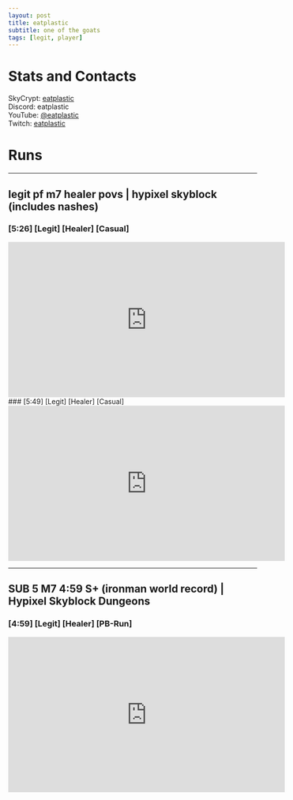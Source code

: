 ```yaml
---
layout: post
title: eatplastic
subtitle: one of the goats
tags: [legit, player]
---
```


# Stats and Contacts
SkyCrypt: [eatplastic](https://sky.shiiyu.moe/stats/eatplastic/Mango)  
Discord: eatplastic  
YouTube: [@eatplastic](https://www.youtube.com/@eatplastic)  
Twitch: [eatplastic](https://www.twitch.tv/eatplastic)  

# Runs
---  
## legit pf m7 healer povs | hypixel skyblock (includes nashes)
### [5:26] [Legit] [Healer] [Casual] 
<iframe width="560" height="315" src="https://www.youtube.com/embed/stY17JPe4FU?si=E0JRBCFmdMIsFICa" title="YouTube video player" frameborder="0" allow="accelerometer; autoplay; clipboard-write; encrypted-media; gyroscope; picture-in-picture; web-share" referrerpolicy="strict-origin-when-cross-origin" allowfullscreen></iframe>
### [5:49] [Legit] [Healer] [Casual] 
<iframe width="560" height="315" src="https://www.youtube.com/embed/stY17JPe4FU?si=FCwy8eztIz9_9vIc&amp;start=339" title="YouTube video player" frameborder="0" allow="accelerometer; autoplay; clipboard-write; encrypted-media; gyroscope; picture-in-picture; web-share" referrerpolicy="strict-origin-when-cross-origin" allowfullscreen></iframe>

---
## SUB 5 M7 4:59 S+ (ironman world record) | Hypixel Skyblock Dungeons
### [4:59] [Legit] [Healer] [PB-Run] 
<iframe width="560" height="315" src="https://www.youtube.com/embed/puSP1hiBUSY?si=FXyX_WQIwYVRY8kn" title="YouTube video player" frameborder="0" allow="accelerometer; autoplay; clipboard-write; encrypted-media; gyroscope; picture-in-picture; web-share" referrerpolicy="strict-origin-when-cross-origin" allowfullscreen></iframe>
